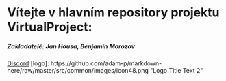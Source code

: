 <h1>Vítejte v hlavním repository projektu <b>VirtualProject</b>:</h1>
<h5>Zakladatelé: <b>Jan Housa</b>, <b>Benjamín Morozov</b></h5>
<a href="https://discord.gg/K4w3wva">Discord</a>
[logo]: https://github.com/adam-p/markdown-here/raw/master/src/common/images/icon48.png "Logo Title Text 2"
